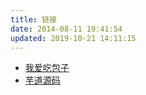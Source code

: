 ```yaml
---
title: 链接
date: 2014-08-11 19:41:54
updated: 2019-10-21 14:11:15
---
```


- [我爱吃包子](http://aibaozi.site/)
- [芋道源码](http://www.iocoder.cn/)
